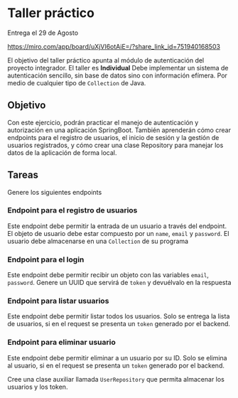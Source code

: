 # Taller práctico
Entrega el 29 de Agosto

https://miro.com/app/board/uXjVI6otAiE=/?share_link_id=751940168503

El objetivo del taller práctico apunta al módulo de autenticación del proyecto integrador. 
El taller es **Individual**
Debe implementar un sistema de autenticación sencillo, sin base de datos sino con información efímera. Por medio de cualquier tipo de `Collection` de Java.

## Objetivo
Con este ejercicio, podrán practicar el manejo de autenticación y autorización en una aplicación SpringBoot. También aprenderán cómo crear endpoints para el registro de usuarios, el inicio de sesión y la gestión de usuarios registrados, y cómo crear una clase Repository para manejar los datos de la aplicación de forma local.

## Tareas
Genere los siguientes endpoints

### Endpoint para el registro de usuarios 
Este endpoint debe permitir la entrada de un usuario a través del endpoint.
El objeto de usuario debe estar compuesto por un `name`, `email` y `password`.
El usuario debe almacenarse en una `Collection` de su programa

### Endpoint para el login
Este endpoint debe permitir recibir un objeto con las variables `email`, `password`. Genere un UUID que servirá de `token` y devuélvalo en la respuesta

### Endpoint para listar usuarios
Este endpoint debe permitir listar todos los usuarios.
Solo se entrega la lista de usuarios, si en el request se presenta un `token` generado por el backend.

### Endpoint para eliminar usuario
Este endpoint debe permitir eliminar a un usuario por su ID. 
Solo se elimina al usuario, si en el request se presenta un `token` generado por el backend.

Cree una clase auxiliar llamada `UserRepository` que permita almacenar los usuarios y los token.
